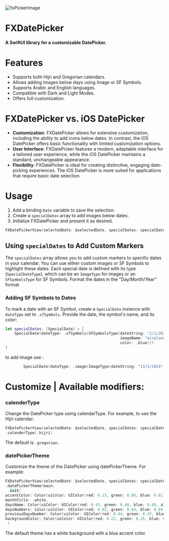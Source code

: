 
![fxPickerImage](https://github.com/X901/FXDatePicker/assets/16876982/f345da1d-cfdd-40db-9e4e-bb9c135df35d)

<p><h1 align="left">FXDatePicker</h1></p>

<p><h4>A SwiftUI library for a customizable DatePicker.</h4></p>

# Features
* Supports both Hijri and Gregorian calendars.
* Allows adding images below days using Image or SF Symbols.
* Supports Arabic and English languages.
* Compatible with Dark and Light Modes.
* Offers full customization.

# FXDatePicker vs. iOS DatePicker

* **Customization**: FXDatePicker allows for extensive customization, including the ability to add icons below dates. In contrast, the iOS DatePicker offers basic functionality with limited customization options.
* **User Interface**: FXDatePicker features a modern, adaptable interface for a tailored user experience, while the iOS DatePicker maintains a standard, unchangeable appearance.
* **Flexibility**: FXDatePicker is ideal for creating distinctive, engaging date-picking experiences. The iOS DatePicker is more suited for applications that require basic date selection.

# Usage
1. Add a binding `Date` variable to save the selection.
2. Create a `specialDates` array to add images below dates.
3. Initialize FXDatePicker and present it as desired.

```swift
FXDatePickerView(selectedDate: $selectedDate, specialDates: specialDates)
```

## Using `specialDates` to Add Custom Markers

The `specialDates` array allows you to add custom markers to specific dates in your calendar. You can use either custom images or SF Symbols to highlight these dates. Each special date is defined with its type (`SpecialDateType`), which can be an `ImageType` for images or an `SFSymbolsType` for SF Symbols. Format the dates in the "Day/Month/Year" format.

### Adding SF Symbols to Dates

To mark a date with an SF Symbol, create a `SpecialDate` instance with `dateType` set to `.sfSymbols`. Provide the date, the symbol's name, and its color:

```swift
let specialDates: [SpecialDate] = [
    SpecialDate(dateType: .sfSymbols(SFSymbolsType(dateString: "2/1/2024", 
                                                   imageName: "airplane.departure", 
                                                   color: .blue)))
]
```

to add image use :

```swift
        SpecialDate(dateType: .image(ImageType(dateString: "13/1/2024", imageName: "home"))
```

# Customize | Available modifiers:

### calenderType 

Change the DatePicker type using calendarType. For example, to use the Hijri calendar:

```swift
FXDatePickerView(selectedDate: $selectedDate, specialDates: specialDates)
.calenderType(.hijri)
```

The default is `.gregorian.`

### datePickerTheme

Customize the theme of the DatePicker using datePickerTheme. For example:

```swift
FXDatePickerView(selectedDate: $selectedDate, specialDates: specialDates)
.datePickerTheme(main:
 .init(
accentColor: Color(uiColor: UIColor(red: 0.23, green: 0.80, blue: 0.81, alpha: 1.00)),
monthTitle: .white,
daysName: Color(uiColor: UIColor(red: 0.45, green: 0.48, blue: 0.48, alpha: 1.00)),
daysNumbers: Color(uiColor: UIColor(red: 0.83, green: 0.84, blue: 0.84, alpha: 1.00)),
previousDaysNumber: Color(uiColor: UIColor(red: 0.44, green: 0.47, blue: 0.47, alpha: 1.00)),
backgroundColor: Color(uiColor: UIColor(red: 0.22, green: 0.25, blue: 0.25, alpha: 1.00)))
 )
```
The default theme has a white background with a blue accent color.


